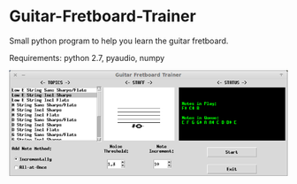 # Guitar-Fretboard-Trainer
Small python program to help you learn the guitar fretboard.

Requirements: python 2.7, pyaudio, numpy

![screenshot](Screenshot.png)
